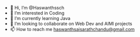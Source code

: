 - 👋 Hi, I’m @Haswanthssch
- 👀 I’m interested in Coding
- 🌱 I’m currently learning Java
- 💞️ I’m looking to collaborate on Web Dev and AIMl projects
- 📫 How to reach me haswanthsaisarathchandu@gmail.com

<!---
Haswanthssch/Haswanthssch is a ✨ special ✨ repository because its `README.md` (this file) appears on your GitHub profile.
You can click the Preview link to take a look at your changes.
--->
